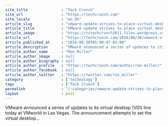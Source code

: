 ```yaml
---
site_title               : "Tech Crunch"
site_url                 : "https://techcrunch.com"
site_locale              : "en_US"
article_slug             : "vmware-update-strives-to-place-virtual-desktops-in-modern-context"
article_title            : "VMware update strives to place virtual desktops in modern context"
article_image            : "https://tctechcrunch2011.files.wordpress.com/2016/08/gettyimages-10167973.jpg?w=764&h=400&crop=1"
article_url              : "https://techcrunch.com/2016/08/30/vmware-struggles-to-make-virtual-desktops-fit-in-modern-context/"
article_published_at     : "2016-08-30T05:00:47-03:00"
article_description      : "VMware announced a series of updates to its virtual desktop (VDI) line today at VMworld in Las Vegas. The announcement attempts to set the virtual desktop..."
article_author_name      : "Ron Miller"
article_author_image     : null
article_author_biography : null
article_author_profile   : "https://techcrunch.com/author/ron-miller/"
article_author_facebook  : null
article_author_twitter   : "https://twitter.com/ron_miller"
category                 : ['technology']
tags                     : ['Tech Crunch']
permalink                : "/:categories/vmware-update-strives-to-place-virtual-desktops-in-modern-context/"
layout                   : post
---
```


VMware announced a series of updates to its virtual desktop (VDI) line today at VMworld in Las Vegas. The announcement attempts to set the virtual desktop...
